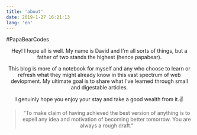 ```yaml
---
title: 'about'
date: 2019-1-27 16:21:13
lang: 'en'
---
```


#PapaBearCodes

<div align="center">

Hey! I hope all is well. My name is David and I'm all sorts of things, but a father of two stands the highest (hence papabear). 

This blog is more of a notebook for myself and any who choose to learn or refresh what they might already know in this vast spectrum of web devlopment. My ultimate goal is to share what I've learned through small and digestable articles.

I genuinly hope you enjoy your stay and take a good wealth from it.✌

>"To make claim of having achieved the best version of anything is to expell any idea and motivation of becoming better tomorrow. You are always a rough draft."

</div>
